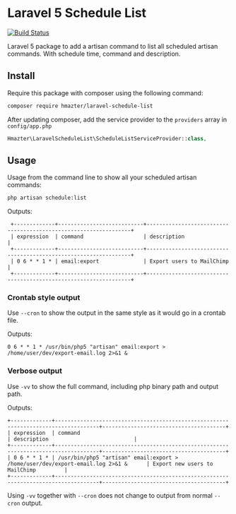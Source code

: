 Laravel 5 Schedule List
=====================

[![Build Status](https://travis-ci.org/hmazter/laravel-schedule-list.svg?branch=master)](https://travis-ci.org/hmazter/laravel-schedule-list)

Laravel 5 package to add a artisan command to list all scheduled artisan commands. 
With schedule time, command and description.


## Install

Require this package with composer using the following command:

```bash
composer require hmazter/laravel-schedule-list
```

After updating composer, add the service provider to the `providers` array in `config/app.php`

```php
Hmazter\LaravelScheduleList\ScheduleListServiceProvider::class,
```

## Usage

Usage from the command line to show all your scheduled artisan commands:

```bash
php artisan schedule:list
```

Outputs:

     +-------------+---------------------------+-----------------------------------------------------------------+
     | expression  | command                   | description                                                     |
     +-------------+---------------------------+-----------------------------------------------------------------+
     | 0 6 * * 1 * | email:export              | Export users to MailChimp                                       |
     +-------------+---------------------------+-----------------------------------------------------------------+

### Crontab style output

Use `--cron` to show the output in the same style as it would go in a crontab file.

Outputs:

    0 6 * * 1 * /usr/bin/php5 "artisan" email:export > /home/user/dev/export-email.log 2>&1 &

### Verbose output

Use `-vv` to show the full command, including php binary path and output path.

Outputs:

    +-------------+------------------------------------------------------------------------------------+---------------------------------------+
    | expression  | command                                                                            | description                           |
    +-------------+------------------------------------------------------------------------------------+---------------------------------------+
    | 0 6 * * 1 * | /usr/bin/php5 "artisan" email:export > /home/user/dev/export-email.log 2>&1 &      | Export new users to MailChimp         |
    +-------------+------------------------------------------------------------------------------------+---------------------------------------+

Using `-vv` together with `--cron` does not change to output from normal `--cron` output.